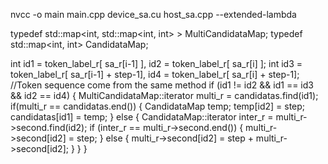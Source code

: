 nvcc -o main  main.cpp device_sa.cu host_sa.cpp --extended-lambda

typedef std::map<int, std::map<int, int> > MultiCandidataMap;
typedef std::map<int, int> CandidataMap;

int id1 = token_label_r[ sa_r[i-1] ], id2 = token_label_r[ sa_r[i] ];
			int id3 = token_label_r[ sa_r[i-1] + step-1], id4 = token_label_r[ sa_r[i] + step-1];
			//Token sequence come from the same method
			if (id1 != id2 && id1 == id3 && id2 == id4) {
				MultiCandidataMap::iterator multi_r = candidatas.find(id1);
				if(multi_r == candidatas.end()) {
					CandidataMap temp;
					temp[id2] = step;
					candidatas[id1] = temp;
				} 
				else {
					CandidataMap::iterator inter_r = multi_r->second.find(id2);
					if (inter_r == multi_r->second.end()) {
						multi_r->second[id2] = step;
					}
					else {
						multi_r->second[id2] = step + multi_r->second[id2];
					}
				}
			}